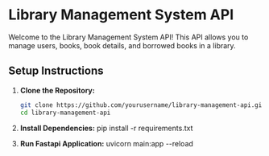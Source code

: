 # Library Management System API

Welcome to the Library Management System API! This API allows you to manage users, books, book details, and borrowed books in a library.

## Setup Instructions

1. **Clone the Repository:**

   ```bash
   git clone https://github.com/yourusername/library-management-api.git
   cd library-management-api

   ```

2. **Install Dependencies:**
   pip install -r requirements.txt

3. **Run Fastapi Application:**
   uvicorn main:app --reload

